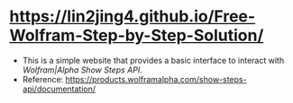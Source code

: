 # https://lin2jing4.github.io/Free-Wolfram-Step-by-Step-Solution/
- This is a simple website that provides a basic interface to interact with *Wolfram|Alpha Show Steps API*.
- Reference: https://products.wolframalpha.com/show-steps-api/documentation/
